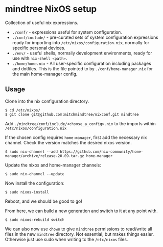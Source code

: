 # mindtree NixOS setup

Collection of useful nix expressions.

- `./conf/` - expressions useful for system configuration.
- `./conf/include/` - pre-curated sets of system configuration expressions ready
  for importing into `/etc/nixos/configuration.nix`, normally for specific
  personal devices.
- `./env/` - useful shells, normally development environments, ready for use
  with `nix-shell <path>`.
- `./home/home.nix` - All user-specific configuration including packages and
  dotfiles. This is the file pointed to by `./conf/home-manager.nix` for the
  main home-manager config.

## Usage

Clone into the nix configuration directory.

```
$ cd /etc/nixos/
$ git clone git@github.com:mitchmindtree/nixconf.git mindtree
```

Add `./mindtree/conf/include/<choose_a_config>.nix` to the imports within
`/etc/nixos/configuration.nix`

If the chosen config requires `home-manager`, first add the necessary nix
channel. Check the version matches the desired nixos version.

```
$ sudo nix-channel --add https://github.com/nix-community/home-manager/archive/release-20.09.tar.gz home-manager
```

Update the nixos and home-manager channels:

```
$ sudo nix-channel --update
```

Now install the configuration:

```
$ sudo nixos-install
```

Reboot, and we should be good to go!

From here, we can build a new generation and switch to it at any point with.

```
$ sudo nixos-rebuild switch
```

We can also now use `chown` to give `mindtree` permissions to read/write all
files in the new `mindtree` directory. Not essential, but makes things easier.
Otherwise just use sudo when writing to the `/etc/nixos` files.
